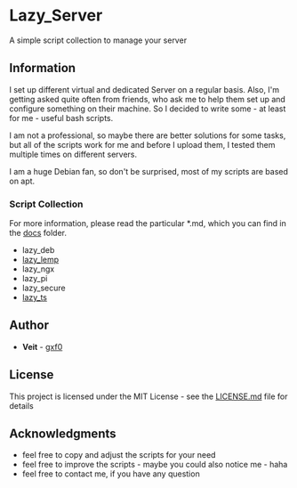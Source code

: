 # Lazy_Server

A simple script collection to manage your server

## Information

I set up different virtual and dedicated Server on a regular basis. Also, I'm getting asked quite often from friends, who ask me to help them set up and configure something on their machine. So I decided to write some - at least for me - useful bash scripts.

I am not a professional, so maybe there are better solutions for some tasks, but all of the scripts work for me and before I upload them, I tested them multiple times on different servers.

I am a huge Debian fan, so don't be surprised, most of my scripts are based on apt.

### Script Collection

For more information, please read the particular \*.md, which you can find in the [docs](https://github.com/gxf0/lazy_server/tree/master/docs) folder.

* lazy_deb
* [lazy_lemp](https://github.com/gxf0/lazy_server/tree/master/docs/lemp.md)
* lazy_ngx
* lazy_pi
* lazy_secure
* [lazy_ts](https://github.com/gxf0/lazy_server/tree/master/docs/ts3.md)


## Author

* **Veit** - [gxf0](https://github.com/gxf0)

## License

This project is licensed under the MIT License - see the [LICENSE.md](LICENSE.md) file for details

## Acknowledgments

* feel free to copy and adjust the scripts for your need
* feel free to improve the scripts - maybe you could also notice me - haha
* feel free to contact me, if you have any question
